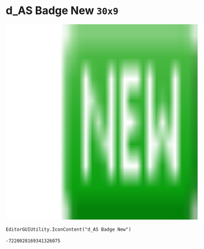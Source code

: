 # d_AS Badge New `30x9`
<img src="/img/d_AS%20Badge%20New.png" width=512 height=512>

``` CSharp
EditorGUIUtility.IconContent("d_AS Badge New")
```
```
-7220028169341326075
```
